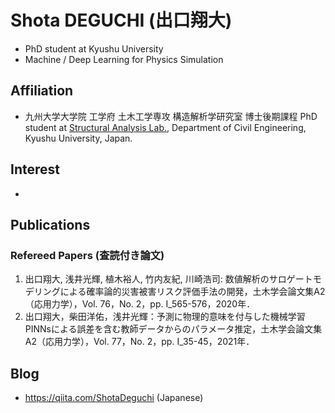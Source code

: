 # Shota DEGUCHI (出口翔大)
* PhD student at Kyushu University
* Machine / Deep Learning for Physics Simulation

## Affiliation
* 九州大学大学院 工学府 土木工学専攻 構造解析学研究室 博士後期課程
  PhD student at [Structural Analysis Lab.](https://kyushu-u.wixsite.com/structural-analysis), Department of Civil Engineering, Kyushu University, Japan. 

## Interest
* 

## Publications
### Refereed Papers (査読付き論文)
1. 出口翔大, 浅井光輝, 植木裕人, 竹内友紀, 川崎浩司: 数値解析のサロゲートモデリングによる確率論的災害被害リスク評価手法の開発，土木学会論文集A2（応用力学），Vol. 76，No. 2，pp. I_565-576，2020年．
2. 出口翔大，柴田洋佑，浅井光輝：予測に物理的意味を付与した機械学習PINNsによる誤差を含む教師データからのパラメータ推定，土木学会論文集A2（応用力学），Vol. 77，No. 2，pp. I_35-45，2021年．

## Blog
* https://qiita.com/ShotaDeguchi (Japanese)

